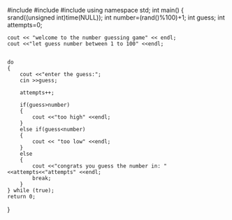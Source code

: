 #include<iostream>
#include<cstdlib>
#include<ctime>
using namespace std;
int main()
{
    srand((unsigned int)time(NULL));
    int number=(rand()%100)+1;
    int guess;
    int attempts=0;


    cout << "welcome to the number guessing game" << endl;
    cout <<"let guess number between 1 to 100" <<endl;


    do
    {
        cout <<"enter the guess:";
        cin >>guess;

        attempts++;

        if(guess>number)
        {
            cout <<"too high" <<endl;
        }
        else if(guess<number)
        {
            cout << "too low" <<endl;
        }
        else
        {
            cout <<"congrats you guess the number in: " <<attempts<<"attempts" <<endl;
            break;
        }
    } while (true);
    return 0;
    
    
}
